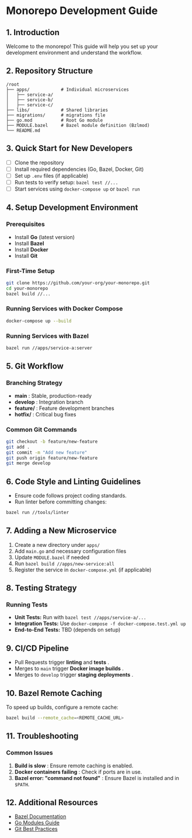# Monorepo Development Guide

## 1. Introduction

Welcome to the monorepo! This guide will help you set up your development environment and understand the workflow.

## 2. Repository Structure

```
/root
├── apps/            # Individual microservices
│   ├── service-a/
│   ├── service-b/
│   ├── service-c/
├── libs/            # Shared libraries
├── migrations/      # migrations file
├── go.mod           # Root Go module
├── MODULE.bazel     # Bazel module definition (Bzlmod)
└── README.md
```

## 3. Quick Start for New Developers

* [ ] Clone the repository
* [ ] Install required dependencies (Go, Bazel, Docker, Git)
* [ ] Set up `.env` files (if applicable)
* [ ] Run tests to verify setup: `bazel test //...`
* [ ] Start services using `docker-compose up` or `bazel run`

## 4. Setup Development Environment

### Prerequisites

* Install **Go** (latest version)
* Install **Bazel**
* Install **Docker**
* Install **Git**

### First-Time Setup

```sh
git clone https://github.com/your-org/your-monorepo.git
cd your-monorepo
bazel build //...
```

### Running Services with Docker Compose

```sh
docker-compose up --build
```

### Running Services with Bazel

```sh
bazel run //apps/service-a:server
```

## 5. Git Workflow

### Branching Strategy

* **main** : Stable, production-ready
* **develop** : Integration branch
* **feature/** : Feature development branches
* **hotfix/** : Critical bug fixes

### Common Git Commands

```sh
git checkout -b feature/new-feature
git add .
git commit -m "Add new feature"
git push origin feature/new-feature
git merge develop
```

## 6. Code Style and Linting Guidelines

* Ensure code follows project coding standards.
* Run linter before committing changes:

```sh
bazel run //tools/linter
```

## 7. Adding a New Microservice

1. Create a new directory under `apps/`
2. Add `main.go` and necessary configuration files
3. Update `MODULE.bazel` if needed
4. Run `bazel build //apps/new-service:all`
5. Register the service in `docker-compose.yml` (if applicable)

## 8. Testing Strategy

### Running Tests

* **Unit Tests:** Run with `bazel test //apps/service-a/...`
* **Integration Tests:** Use `docker-compose -f docker-compose.test.yml up`
* **End-to-End Tests:** TBD (depends on setup)

## 9. CI/CD Pipeline

* Pull Requests trigger **linting** and  **tests** .
* Merges to `main` trigger  **Docker image builds** .
* Merges to `develop` trigger  **staging deployments** .

## 10. Bazel Remote Caching

To speed up builds, configure a remote cache:

```sh
bazel build --remote_cache=<REMOTE_CACHE_URL>
```

## 11. Troubleshooting

### Common Issues

1. **Build is slow** : Ensure remote caching is enabled.
2. **Docker containers failing** : Check if ports are in use.
3. **Bazel error: "command not found"** : Ensure Bazel is installed and in `$PATH`.

## 12. Additional Resources

* [Bazel Documentation](https://bazel.build/)
* [Go Modules Guide](https://golang.org/ref/mod)
* [Git Best Practices](https://git-scm.com/book/en/v2)
